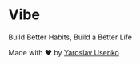 # Vibe

Build Better Habits, Build a Better Life

Made with ❤️ by [Yaroslav Usenko](https://www.yarus.app "Cool guy))")

